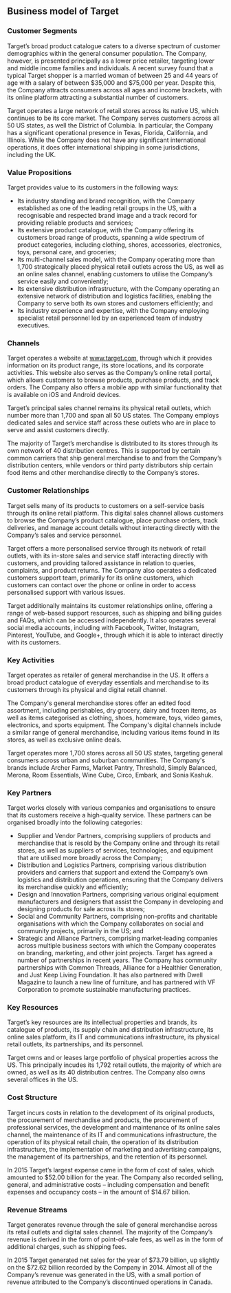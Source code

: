 Business model of Target
------------------------

 ### Customer Segments

 Target’s broad product catalogue caters to a diverse spectrum of customer demographics within the general consumer population. The Company, however, is presented principally as a lower price retailer, targeting lower and middle income families and individuals. A recent survey found that a typical Target shopper is a married woman of between 25 and 44 years of age with a salary of between $35,000 and $75,000 per year. Despite this, the Company attracts consumers across all ages and income brackets, with its online platform attracting a substantial number of customers.

 Target operates a large network of retail stores across its native US, which continues to be its core market. The Company serves customers across all 50 US states, as well the District of Columbia. In particular, the Company has a significant operational presence in Texas, Florida, California, and Illinois. While the Company does not have any significant international operations, it does offer international shipping in some jurisdictions, including the UK.

 ### Value Propositions

 Target provides value to its customers in the following ways:

  * Its industry standing and brand recognition, with the Company established as one of the leading retail groups in the US, with a recognisable and respected brand image and a track record for providing reliable products and services;
 * Its extensive product catalogue, with the Company offering its customers broad range of products, spanning a wide spectrum of product categories, including clothing, shores, accessories, electronics, toys, personal care, and groceries;
 * Its multi-channel sales model, with the Company operating more than 1,700 strategically placed physical retail outlets across the US, as well as an online sales channel, enabling customers to utilise the Company’s service easily and conveniently;
 * Its extensive distribution infrastructure, with the Company operating an extensive network of distribution and logistics facilities, enabling the Company to serve both its own stores and customers efficiently; and
 * Its industry experience and expertise, with the Company employing specialist retail personnel led by an experienced team of industry executives.
  ### Channels

 Target operates a website at www.target.com, through which it provides information on its product range, its store locations, and its corporate activities. This website also serves as the Company’s online retail portal, which allows customers to browse products, purchase products, and track orders. The Company also offers a mobile app with similar functionality that is available on iOS and Android devices.

 Target’s principal sales channel remains its physical retail outlets, which number more than 1,700 and span all 50 US states. The Company employs dedicated sales and service staff across these outlets who are in place to serve and assist customers directly.

 The majority of Target’s merchandise is distributed to its stores through its own network of 40 distribution centres. This is supported by certain common carriers that ship general merchandise to and from the Company’s distribution centers, while vendors or third party distributors ship certain food items and other merchandise directly to the Company’s stores.

 ### Customer Relationships

 Target sells many of its products to customers on a self-service basis through its online retail platform. This digital sales channel allows customers to browse the Company’s product catalogue, place purchase orders, track deliveries, and manage account details without interacting directly with the Company’s sales and service personnel.

 Target offers a more personalised service through its network of retail outlets, with its in-store sales and service staff interacting directly with customers, and providing tailored assistance in relation to queries, complaints, and product returns. The Company also operates a dedicated customers support team, primarily for its online customers, which customers can contact over the phone or online in order to access personalised support with various issues.

 Target additionally maintains its customer relationships online, offering a range of web-based support resources, such as shipping and billing guides and FAQs, which can be accessed independently. It also operates several social media accounts, including with Facebook, Twitter, Instagram, Pinterest, YouTube, and Google+, through which it is able to interact directly with its customers.

 ### Key Activities

 Target operates as retailer of general merchandise in the US. It offers a broad product catalogue of everyday essentials and merchandise to its customers through its physical and digital retail channel.

 The Company's general merchandise stores offer an edited food assortment, including perishables, dry grocery, dairy and frozen items, as well as items categorised as clothing, shoes, homeware, toys, video games, electronics, and sports equipment. The Company's digital channels include a similar range of general merchandise, including various items found in its stores, as well as exclusive online deals.

 Target operates more 1,700 stores across all 50 US states, targeting general consumers across urban and suburban communities. The Company's brands include Archer Farms, Market Pantry, Threshold, Simply Balanced, Merona, Room Essentials, Wine Cube, Circo, Embark, and Sonia Kashuk.

 ### Key Partners

 Target works closely with various companies and organisations to ensure that its customers receive a high-quality service. These partners can be organised broadly into the following categories:

  * Supplier and Vendor Partners, comprising suppliers of products and merchandise that is resold by the Company online and through its retail stores, as well as suppliers of services, technologies, and equipment that are utilised more broadly across the Company;
 * Distribution and Logistics Partners, comprising various distribution providers and carriers that support and extend the Company’s own logistics and distribution operations, ensuring that the Company delivers its merchandise quickly and efficiently;
 * Design and Innovation Partners, comprising various original equipment manufacturers and designers that assist the Company in developing and designing products for sale across its stores;
 * Social and Community Partners, comprising non-profits and charitable organisations with which the Company collaborates on social and community projects, primarily in the US; and
 * Strategic and Alliance Partners, comprising market-leading companies across multiple business sectors with which the Company cooperates on branding, marketing, and other joint projects.
  Target has agreed a number of partnerships in recent years. The Company has community partnerships with Common Threads, Alliance for a Healthier Generation, and Just Keep Living Foundation. It has also partnered with Dwell Magazine to launch a new line of furniture, and has partnered with VF Corporation to promote sustainable manufacturing practices.

 ### Key Resources

 Target’s key resources are its intellectual properties and brands, its catalogue of products, its supply chain and distribution infrastructure, its online sales platform, its IT and communications infrastructure, its physical retail outlets, its partnerships, and its personnel.

 Target owns and or leases large portfolio of physical properties across the US. This principally incudes its 1,792 retail outlets, the majority of which are owned, as well as its 40 distribution centres. The Company also owns several offices in the US.

 ### Cost Structure

 Target incurs costs in relation to the development of its original products, the procurement of merchandise and products, the procurement of professional services, the development and maintenance of its online sales channel, the maintenance of its IT and communications infrastructure, the operation of its physical retail chain, the operation of its distribution infrastructure, the implementation of marketing and advertising campaigns, the management of its partnerships, and the retention of its personnel.

 In 2015 Target’s largest expense came in the form of cost of sales, which amounted to $52.00 billion for the year. The Company also recorded selling, general, and administrative costs – including compensation and benefit expenses and occupancy costs – in the amount of $14.67 billion.

 ### Revenue Streams

 Target generates revenue through the sale of general merchandise across its retail outlets and digital sales channel. The majority of the Company’s revenue is derived in the form of point-of-sale fees, as well as in the form of additional charges, such as shipping fees.

 In 2015 Target generated net sales for the year of $73.79 billion, up slightly on the $72.62 billion recorded by the Company in 2014. Almost all of the Company’s revenue was generated in the US, with a small portion of revenue attributed to the Company’s discontinued operations in Canada.